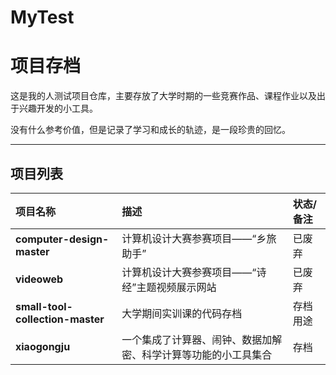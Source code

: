 # MyTest
# 项目存档

这是我的人测试项目仓库，主要存放了大学时期的一些竞赛作品、课程作业以及出于兴趣开发的小工具。

没有什么参考价值，但是记录了学习和成长的轨迹，是一段珍贵的回忆。

---

## 项目列表

| 项目名称 | 描述 | 状态/备注 |
| :--- | :--- |:------|
| **computer-design-master** | 计算机设计大赛参赛项目——“乡旅助手” | 已废弃   |
| **videoweb** | 计算机设计大赛参赛项目——“诗经”主题视频展示网站 | 已废弃   |
| **small-tool-collection-master** | 大学期间实训课的代码存档 | 存档用途  |
| **xiaogongju** | 一个集成了计算器、闹钟、数据加解密、科学计算等功能的小工具集合 | 存档    |


